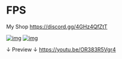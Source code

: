 # FPS

My Shop https://discord.gg/4GHz4QfZtT

[![img](https://zupimages.net/up/22/34/4tsk.jpg)](https://omkarpathak.in)
[![img](https://zupimages.net/up/22/35/826f.png)](https://omkarpathak.in)

↓ Preview ↓
https://youtu.be/OR383R5Vgr4
